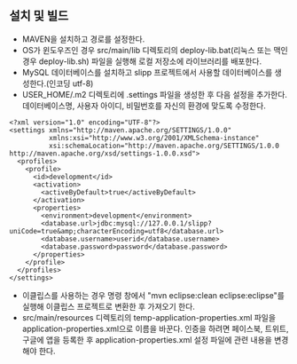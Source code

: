 ## 설치 및 빌드
* MAVEN을 설치하고 경로를 설정한다.
* OS가 윈도우즈인 경우 src/main/lib 디렉토리의 deploy-lib.bat(리눅스 또는 맥인 경우 deploy-lib.sh) 파일을 실행해 로컬 저장소에 라이브러리를 배포한다.
* MySQL 데이터베이스를 설치하고 slipp 프로젝트에서 사용할 데이터베이스를 생성한다.(인코딩 utf-8)
* USER_HOME/.m2 디렉토리에 .settings 파일을 생성한 후 다음 설정을 추가한다. 데이터베이스명, 사용자 아이디, 비밀번호를 자신의 환경에 맞도록 수정한다.
```
<?xml version="1.0" encoding="UTF-8"?>
<settings xmlns="http://maven.apache.org/SETTINGS/1.0.0"
          xmlns:xsi="http://www.w3.org/2001/XMLSchema-instance"
          xsi:schemaLocation="http://maven.apache.org/SETTINGS/1.0.0 http://maven.apache.org/xsd/settings-1.0.0.xsd">
  <profiles>
    <profile>
      <id>development</id>
      <activation>
        <activeByDefault>true</activeByDefault>
      </activation>
      <properties>
        <environment>development</environment>
        <database.url>jdbc:mysql://127.0.0.1/slipp?uniCode=true&amp;characterEncoding=utf8</database.url>
        <database.username>userid</database.username>
        <database.password>password</database.password>
      </properties>
    </profile>
  </profiles>
</settings>
```
* 이클립스를 사용하는 경우 명령 창에서 "mvn eclipse:clean eclipse:eclipse"를 실행해 이클립스 프로젝트로 변환한 후 가져오기 한다.
* src/main/resources 디렉토리의 temp-application-properties.xml 파일을 application-properties.xml으로 이름을 바꾼다. 인증을 하려면 페이스북, 트위트, 구글에 앱을 등록한 후 application-properties.xml 설정 파일에 관련 내용을 변경해야 한다.